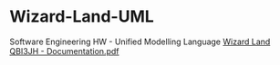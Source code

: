# Wizard-Land-UML
Software Engineering HW - Unified Modelling Language
[Wizard Land QBI3JH - Documentation.pdf](https://github.com/tushig0826/Wizard-Land-UML/files/8457517/Wizard.Land.QBI3JH.-.Documentation.pdf)
